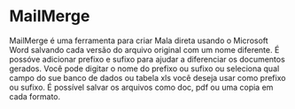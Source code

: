 # MailMerge
MailMerge é uma ferramenta para criar Mala direta usando o Microsoft Word salvando cada versão do arquivo original com um nome diferente.
É possóve adicionar prefixo e sufixo para ajudar a diferenciar os documentos gerados.
Você pode digitar o nome do prefixo ou sufixo ou seleciona qual campo do sue banco de dados ou tabela xls você deseja usar como prefixo ou sufixo.
É possível salvar os arquivos como doc, pdf ou uma copia em cada formato.
